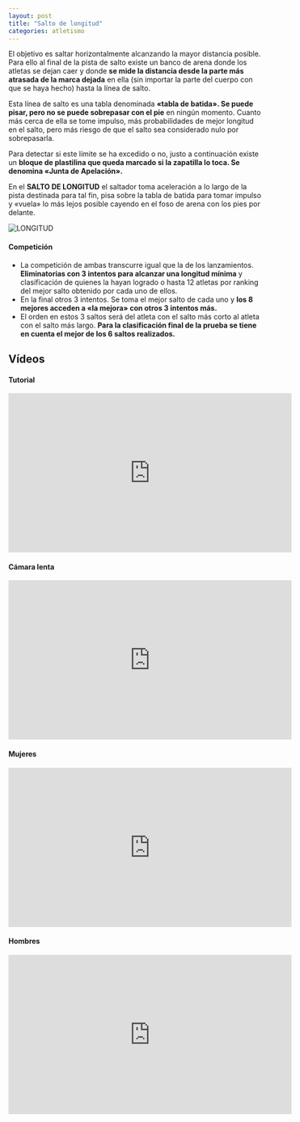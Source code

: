 ```yaml
---
layout: post
title: "Salto de longitud"
categories: atletismo
---
```


El objetivo es saltar horizontalmente alcanzando la mayor distancia posible. Para ello al final de la pista de salto existe un banco de arena donde los atletas se dejan caer y donde **se mide la distancia desde la parte más atrasada de la marca dejada** en ella (sin importar la parte del cuerpo con que se haya hecho) hasta la línea de salto.

Esta línea de salto es una tabla denominada **«tabla de batida». Se puede pisar, pero no se puede sobrepasar con el pie** en ningún momento. Cuanto más cerca de ella se tome impulso, más probabilidades de mejor longitud en el salto, pero más riesgo de que el salto sea considerado nulo por sobrepasarla.

Para detectar si este límite se ha excedido o no, justo a continuación existe un **bloque de plastilina que queda marcado si la zapatilla lo toca. Se denomina «Junta de Apelación».**

En el **SALTO DE LONGITUD** el saltador toma aceleración a lo largo de la pista destinada para tal fin, pisa sobre la tabla de batida para tomar impulso y «vuela» lo más lejos posible cayendo en el foso de arena con los pies por delante.

![LONGITUD](https://danieledufis.github.io/images_text/atletismo_salto%20longitud.jpg)

#### Competición

* La competición de ambas transcurre igual que la de los lanzamientos. **Eliminatorias con 3 intentos para alcanzar una longitud mínima** y clasificación de quienes la hayan logrado o hasta 12 atletas por ranking del mejor salto obtenido por cada uno de ellos.
* En la final otros 3 intentos. Se toma el mejor salto de cada uno y **los 8 mejores acceden a «la mejora» con otros 3 intentos más.** 
* El orden en estos 3 saltos será del atleta con el salto más corto al atleta con el salto más largo. **Para la clasificación final de la prueba se tiene en cuenta el mejor de los 6 saltos realizados.**

## Vídeos

#### Tutorial

<iframe width="560" height="315" src="https://www.youtube.com/embed/q9clVmT_iD0" frameborder="0" allow="accelerometer; autoplay; encrypted-media; gyroscope; picture-in-picture" allowfullscreen></iframe>

#### Cámara lenta

<iframe width="560" height="315" src="https://www.youtube.com/embed/mYGAAEoUtUM" frameborder="0" allow="accelerometer; autoplay; encrypted-media; gyroscope; picture-in-picture" allowfullscreen></iframe>

#### Mujeres

<iframe width="560" height="315" src="https://www.youtube.com/embed/zqKMmaElKhM" frameborder="0" allow="accelerometer; autoplay; encrypted-media; gyroscope; picture-in-picture" allowfullscreen></iframe>

#### Hombres

<iframe width="560" height="315" src="https://www.youtube.com/embed/whPq8E1k9MM" frameborder="0" allow="accelerometer; autoplay; encrypted-media; gyroscope; picture-in-picture" allowfullscreen></iframe>
